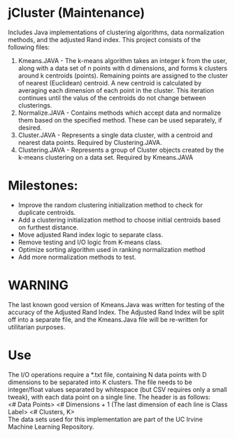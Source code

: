 jCluster (Maintenance)
==================================

Includes Java implementations of clustering algorithms, data normalization methods, and the adjusted Rand index. This
project consists of the following files:<ol>
<li>Kmeans.JAVA - The k-means algorithm takes an integer k from the user, along with a data set of n points with d 
dimensions, and forms k clusters around k centroids (points). Remaining points are assigned to the cluster of 
nearest (Euclidean) centroid. A new centroid is calculated by averaging each dimension of each point in the cluster.
This iteration continues until the valus of the centroids do not change between clusterings.</li>
<li>Normalize.JAVA  - Contains methods which accept data and normalize them based on the specified method. These
can be used separately, if desired.</li>
<li>Cluster.JAVA  - Represents a single data cluster, with a centroid and nearest data points. Required by 
Clustering.JAVA.</li>
<li>Clustering.JAVA - Represents a group of Cluster objects created by the k-means clustering on a data set. Required
by Kmeans.JAVA</li></ol>

Milestones:
===========
- Improve the random clustering initialization method to check for duplicate centroids.
- Add a clustering initialization method to choose initial centroids based on furthest distance.
- Move adjusted Rand index logic to separate class.
- Remove testing and I/O logic from K-means class.
- Optimize sorting algorithm used in ranking normalization method
- Add more normalization methods to test.

WARNING
=======
The last known good version of Kmeans.Java was written for testing of the accuracy of the Adjusted Rand Index. The
Adjusted Rand Index will be split off into a separate file, and the Kmeans.Java file will be re-written for 
utilitarian purposes.

Use
===
The I/O operations require a *.txt file, containing N data points with D dimensions to be separated into K clusters.
The file needs to be integer/float values separated by whitespace (but CSV requires only a small tweak), with each
data point on a single line. The header is as follows:<br>
<# Data Points> <# Dimensions + 1 (The last dimension of each line is Class Label> <# Clusters, K><br>
The data sets used for this implementation are part of the UC Irvine Machine Learning Repository.


